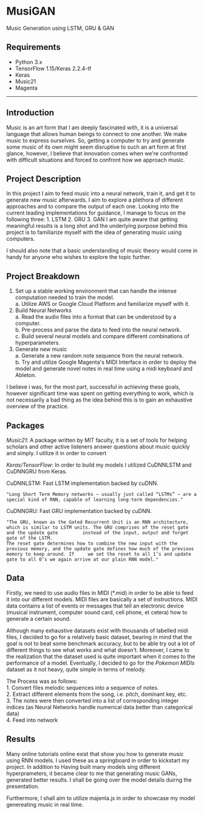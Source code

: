 # MusiGAN
Music Generation using LSTM, GRU &amp; GAN


## Requirements

* Python 3.x
* TensorFlow 1.15/Keras 2.2.4-tf
* Keras 
* Music21
* Magenta

-----------
    
## Introduction

Music is an art form that I am deeply fascinated with, it is a universal language that allows human beings to connect to one another. We make music to express ourselves. So, getting a computer to try and generate some music of its own might seem disruptive to such an art form at first glance, however, I believe that innovation comes when we're confronted with difficult situations and forced to confront how we approach music. 

## Project Description 
In this project I aim to feed music into a neural network, train it, and get it to generate new music afterwards. I aim to explore a plethora of different approaches and to compare the output of each one. Looking into the current leading implementations for guidance, I manage to focus on the following three:
	1. LSTM
	2. GRU
	3. GAN
I am quite aware that getting meaningful results is a long shot and the underlying purpose behind this project is to familiarize myself with the idea of generating music using computers.

I should also note that a basic understanding of music theory would come in handy for anyone who wishes to explore the topic further. 

## Project Breakdown 

1. Set up a stable working environment that can handle the intense computation needed to train the model. \
	a. Utilize AWS or Google Cloud Platform and familiarize myself with it. <br />
2. Build Neural Networks <br />
	a. Read the audio files into a format that can be understood by a computer. <br />
	b. Pre-process and parse the data to feed into the neural network. <br />
	c. Build several neural models and compare different combinations of hyperparameters. <br />
3. Generate new music <br />
	a. Generate a new random note sequence from the neural network. <br />
	b. Try and utilize Google Magenta's MIDI Interface in order to deploy the model and generate novel notes in real time using a midi keyboard and Ableton. <br />

I believe i was, for the most part, successful in achieving these goals, however significant time was spent on getting everything to work, which is not necessarily a bad thing as the idea behind this is to gain an exhaustive overview of the practice. 

## Packages

_Music21_: A package written by MIT faculty, it is a set of tools for helping scholars and other active listeners answer questions about music quickly and simply. I utilize it in order to convert 

_Keras/TensorFlow_: In order to build my models I utilized CuDNNLSTM and CuDNNGRU from Keras.
	
CuDNNLSTM: Fast LSTM implementation backed by cuDNN. 
	
	"Long Short Term Memory networks – usually just called “LSTMs” – are a special kind of RNN, capable of learning long-term dependencies."
	
CuDNNGRU: Fast GRU implementation backed by cuDNN.
	
	"The GRU, known as the Gated Recurrent Unit is an RNN architecture, which is similar to LSTM units. The GRU comprises of the reset gate and the update gate 		instead of the input, output and forget gate of the LSTM.
	The reset gate determines how to combine the new input with the previous memory, and the update gate defines how much of the previous memory to keep around. If 	we set the reset to all 1’s and update gate to all 0’s we again arrive at our plain RNN model."

## Data

Firstly, we need to use audio files in MIDI (*.mid) in order to be able to feed it into our different models. MIDI files are basically a set of instructions. MIDI data contains a list of events or messages that tell an electronic device (musical instrument, computer sound card, cell phone, et cetera) how to generate a certain sound. 

Although many exhaustive datasets exist with thousands of labelled midi files, I decided to go for a relatively basic dataset, bearing in mind that the goal is not to beat some benchmark accuracy, but to be able try out a lot of different things to see what works and what doesn't. Moreover, I came to the realization that the dataset used is quite important when it comes to the performance of a model. Eventually, I decided to go for the *Pokemon MIDIs* dataset as it not heavy, quite simple in terms of melody.

The Process was as follows: <br />
	1. Convert files melodic sequences into a sequence of notes. <br />
	2. Extract different elements from the song, i.e. pitch, dominant key, etc. <br />
	3. The notes were then converted into a list of corresponding integer indices (as Neural Networks handle numerical data better than categorical data) <br />
	4. Feed into network <br />

## Results 

Many online tutorials online exist that show you how to generate music using RNN models. I used these as a springboard in order to kickstart my project. In addition to  Having built many models sing different hyperprameters, it became clear to me that generating music GANs, generated better results. I shall be going over the model details duirng the presentation. 

Furthermore, I shall aim to utilize majenta.js in order to showcase my model genereating music in real time. 

	
